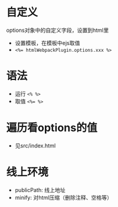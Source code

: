 # 自定义
options对象中的自定义字段，设置到html里
- 设置模板，在模板中ejs取值
- `<%= htmlWebpackPlugin.options.xxx %>`

# 语法
- 运行 `<% %>`
- 取值 `<%= %>`

# 遍历看options的值
- 见src/index.html

# 线上环境
- publicPath: 线上地址
- minify: 对html压缩（删除注释、空格等）


